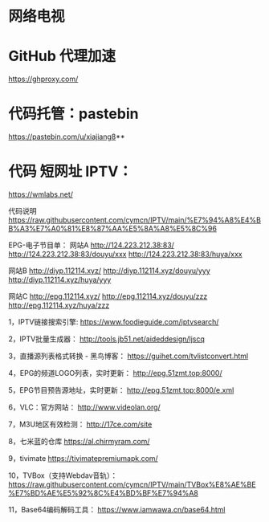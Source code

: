 # 网络电视


# GitHub 代理加速
https://ghproxy.com/

# 代码托管：pastebin                       
https://pastebin.com/u/xiajiang8**    

# 代码 短网址 IPTV：
https://wmlabs.net/

代码说明
https://raw.githubusercontent.com/cymcn/IPTV/main/%E7%94%A8%E4%BB%A3%E7%A0%81%E8%87%AA%E5%8A%A8%E5%8C%96


EPG-电子节目单：
 网站A
 http://124.223.212.38:83/
 http://124.223.212.38:83/douyu/xxx
 http://124.223.212.38:83/huya/xxx

 网站B
 http://diyp.112114.xyz/
 http://diyp.112114.xyz/douyu/yyy
 http://diyp.112114.xyz/huya/yyy

 网站C
 http://epg.112114.xyz/
 http://epg.112114.xyz/douyu/zzz
 http://epg.112114.xyz/huya/zzz




1，IPTV链接搜索引擎:
https://www.foodieguide.com/iptvsearch/


2，IPTV批量生成器：
http://tools.jb51.net/aideddesign/ljscq


3，直播源列表格式转换 - 黑鸟博客：
https://guihet.com/tvlistconvert.html

4，EPG的频道LOGO列表，实时更新：
http://epg.51zmt.top:8000/

5，EPG节目预告源地址，实时更新：
http://epg.51zmt.top:8000/e.xml

6，VLC：官方网站：
http://www.videolan.org/

7，M3U地区有效检测：
http://17ce.com/site

8，七米蓝的仓库
https://al.chirmyram.com/

9，tivimate
https://tivimatepremiumapk.com/
 

10，TVBox（支持Webdav音轨）：
https://raw.githubusercontent.com/cymcn/IPTV/main/TVBox%E8%AE%BE%E7%BD%AE%E5%92%8C%E4%BD%BF%E7%94%A8

11，Base64编码解码工具：
https://www.iamwawa.cn/base64.html
 
 
 
 
